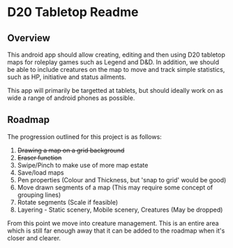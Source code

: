 D20 Tabletop Readme
===================

Overview
--------

This android app should allow creating, editing and then using D20 tabletop maps for roleplay games 
such as Legend and D&D. In addition, we should be able to include creatures on the map to move and 
track simple statistics, such as HP, initiative and status ailments.

This app will primarily be targetted at tablets, but should ideally work on as wide a range of 
android phones as possible.

Roadmap
-------

The progression outlined for this project is as follows:

 1. ~~Drawing a map on a grid background~~
 2. ~~Eraser function~~
 3. Swipe/Pinch to make use of more map estate
 3. Save/load maps
 4. Pen properties (Colour and Thickness, but 'snap to grid' would be good)
 5. Move drawn segments of a map (This may require some concept of grouping lines)
 6. Rotate segments (Scale if feasible)
 7. Layering - Static scenery, Mobile scenery, Creatures (May be dropped)

From this point we move into creature management. This is an entire area which is still far enough 
away that it can be added to the roadmap when it's closer and clearer.
